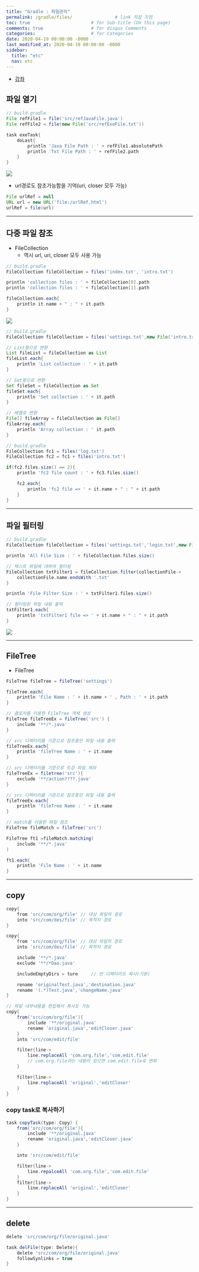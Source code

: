 ```yaml
---
title: "Gradle : 파일관리"
permalink: /gradle/files/                # link 직접 지정
toc: true                       # for Sub-title (On this page)
comments: true                  # for disqus Comments
categories:                     # for categories
date: 2020-04-19 00:00:00 -0000
last_modified_at: 2020-04-19 00:00:00 -0000
sidebar:
  title: "etc"
  nav: etc
---
```


* [강좌](https://www.youtube.com/watch?v=GgZO3sLiKRg&list=PL7mmuO705dG2pdxCYCCJeAgOeuQN1seZz&index=17)


## 파일 열기

```groovy
// build.gradle
File refFile1 = file('src/refJavaFile.java')
File refFile2 = file(new File('src/refExeFile.txt'))

task exeTask{
    doLast{
        println 'Java File Path : ' + refFile1.absolutePath
        println 'Txt File Path : ' + refFile2.path
    }
}
```

![](/file/image/gradle-files-01.png)

* url경로도 참조가능함을 기억(uri, closer 모두 가능)

```groovy
File urlRef = null
URL url = new URL('file:/urlRef.html')
urlRef = file(url)
```

---

## 다중 파일 참조

* FileCollection
    * 역시 url, uri, closer 모두 사용 가능

```groovy
// build.gradle
FileCollection fileCollection = files('index.txt', 'intro.txt')

println 'collection files : ' + fileCollection[0].path
println 'collection files : ' + fileCollection[1].path

fileCollection.each{
    println it.name + " : " + it.path
}
```

![](/file/image/gradle-files-02.png)

```groovy
// build.gradle
FileCollection fileCollection = files('settings.txt',new File('intro.txt'),new File('index.txt'),new File('log.txt'))

// List형으로 변환
List fileList = fileCollection as List
fileList.each{
    println 'List collection : ' + it.path
}

// Set형으로 변환
Set fileSet = fileCollection as Set
fileSet.each{
    println 'Set collection : ' + it.path
}

// 배열로 변환
File[] fileArray = fileCollection as File[]
fileArray.each{
    println 'Array collection : ' it.path
}
```

```groovy
// build.gradle
FileCollection fc1 = files('log.txt')
FileCollection fc2 = fc1 + files('intro.txt')

if(fc2.files.size() == 2){
    println 'fc2 file count : ' + fc3.files.size()

    fc2.each{
        println 'fc2 file => ' + it.name + " : " + it.path
    }
}
```

---

## 파일 필터링

```groovy
// build.gradle
FileCollection fileCollection = files('settings.txt','login.txt',new File('intro.java'),new File('index.html'),new File('log.txt'))

println 'All File Size : ' + fileCollection.files.size()

// 텍스트 파일에 대하여 필터링
FileCollection txtFilter1 = fileCollection.filter{collectionFile->
    collectionFile.name.endsWith '.txt'
}

println 'File Filter Size : ' + txtFilter1.files.size()

// 필터링된 파일 내용 출력
txtFilter1.each{
    println 'txtFilter1 file => ' + it.name + " : " + it.path
}
```

![](/file/image/gradle-files-03.png)

---

## FileTree

* FileTree

```groovy
FileTree fileTree = fileTree('settings')

fileTree.each{
    println 'File Name : ' + it.name + ' , Path : ' + it.path
}
```

```groovy
// 클로저를 이용한 FileTree 객체 생성
FileTree fileTreeEx = fileTree('src') {
    include '**/*.java'
}

// src 디렉터리를 기준으로 참조중인 파일 내용 출력
fileTreeEx.each{
    println 'fileTree Name : ' + it.name
}
```

```groovy
// src 디렉터리를 기준으로 트겅 파일 제외
fileTreeEx = filetree('src'){
    exclude '**/action????.java'
}

// src 디렉터리를 기준으로 참조중인 파일 내용 출력
fileTreeEx.each{
    println 'fileTree Name : ' + it.name
}
```

```groovy
// match를 이용한 파일 참조
FileTree fileMatch = fileTree('src')

FileTree ft1 =fileMatch.matching(
    include '**/*.java'
)

ft1.each{
    println 'File Name : ' + it.name
}
```

---

## copy

```groovy
copy{
    from 'src/com/org/file' // 대상 파일의 경로
    into 'src/com/des/file' // 목적지 경로
}
```

```groovy
copy{
    from 'src/com/org/file' // 대상 파일의 경로
    into 'src/com/des/file' // 목적지 경로

    include '**/*.java'
    exclude '**/*Dao.java'

    includeEmptyDirs = ture     // 빈 디렉터리도 복사(기본)

    rename 'originalTest.java','destination.java'
    rename '(.*)Test.java','changeName.java'
}
```

```groovy
// 파일 내부내용을 편집해서 복사도 가능
copy{
    from('src/com/org/file'){
        include '**/original.java'
        rename 'original.java','editCloser.java'
    }
    into 'src/com/edit/file'

    filter{line->
        line.replaceAll 'com.org.file','com.edit.file'
        // com.org.file라는 내용이 있으면 com.edit.file로 변화
    }

    filter{line->
        line.replaceAll 'original','editCloser'
    }
}
```

### copy task로 복사하기

```groovy
task copyTask(type: Copy) {
    from('src/com/org/file'){
        include '**/original.java'
        rename 'original.java','editCloser.java'
    }

    into 'src/com/edit/file'

    filter{line->
        line.repalceAll 'com.org.file','com.edit.file'
    }
    filter{line->
        line.replaceAll 'original','editCloser'
    }
}
```

---

## delete

```groovy
delete 'src/com/org/file/original.java'

task delFile(type: Delete){
    delete 'src/com/org/file/original.java'
    followSynlinks = true
}
```

